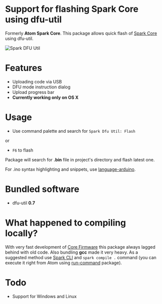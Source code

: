 # Support for flashing Spark Core using dfu-util

Formerly **Atom Spark Core**. This package allows quick flash of [Spark Core](http://spark.io/) using dfu-util.

![Spark DFU Util](http://cl.ly/image/1U2N3R2L3x39/Screen%20Recording%202014-10-06%20at%2006.36%20pm.gif)

# Features

* Uploading code via USB
* DFU mode instruction dialog
* Upload progress bar
* **Currently working only on OS X**

# Usage

* Use command palette and search for `Spark Dfu Util: Flash`

or

* `F6` to flash

Package will search for **.bin** file in project's directory and flash latest one.

For .ino syntax highlighting and snippets, use [language-arduino](https://atom.io/packages/language-arduino).

# Bundled software

* dfu-util **0.7**

# What happened to compiling locally?

With very fast development of [Core Firmware](https://github.com/spark/firmware) this package
always lagged behind with old code. Also bundling **gcc** made it very heavy. As a suggested method
use [Spark CLI](https://github.com/spark/spark-cli) and `spark compile .` command (you can execute it
right from Atom using [run-command](https://atom.io/packages/run-command) package).

# Todo

* Support for Windows and Linux
